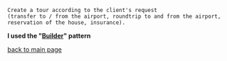 ```
Create a tour according to the client's request 
(transfer to / from the airport, roundtrip to and from the airport, 
reservation of the house, insurance).
```
__I used the "[Builder](https://gist.github.com/oshi192/1a1a0c623f8e612336f4e5eaf2194e1d#file-04-builder-md)" pattern__

[back to main page](https://github.com/oshi192/Training_06_patterns_task)
